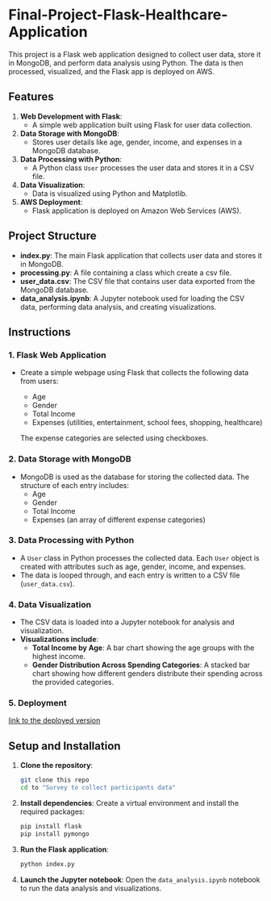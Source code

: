 # Final-Project-Flask-Healthcare-Application
This project is a Flask web application designed to collect user data, store it in MongoDB, and perform data analysis using Python. The data is then processed, visualized, and the Flask app is deployed on AWS.

## Features
1. **Web Development with Flask**: 
   - A simple web application built using Flask for user data collection.
2. **Data Storage with MongoDB**: 
   - Stores user details like age, gender, income, and expenses in a MongoDB database.
3. **Data Processing with Python**: 
   - A Python class `User` processes the user data and stores it in a CSV file.
4. **Data Visualization**: 
   - Data is visualized using Python and Matplotlib.
5. **AWS Deployment**: 
   - Flask application is deployed on Amazon Web Services (AWS).

## Project Structure
- **index.py**: The main Flask application that collects user data and stores it in MongoDB.
- **processing.py**: A file containing a class which create a csv file.
- **user_data.csv**: The CSV file that contains user data exported from the MongoDB database.
- **data_analysis.ipynb**: A Jupyter notebook used for loading the CSV data, performing data analysis, and creating visualizations.

## Instructions

### 1. Flask Web Application
- Create a simple webpage using Flask that collects the following data from users:
  - Age
  - Gender
  - Total Income
  - Expenses (utilities, entertainment, school fees, shopping, healthcare)
  
  The expense categories are selected using checkboxes.

### 2. Data Storage with MongoDB
- MongoDB is used as the database for storing the collected data. The structure of each entry includes:
  - Age
  - Gender
  - Total Income
  - Expenses (an array of different expense categories)

### 3. Data Processing with Python
- A `User` class in Python processes the collected data. Each `User` object is created with attributes such as age, gender, income, and expenses.
- The data is looped through, and each entry is written to a CSV file (`user_data.csv`).

### 4. Data Visualization
- The CSV data is loaded into a Jupyter notebook for analysis and visualization.
- **Visualizations include**:
  - **Total Income by Age**: A bar chart showing the age groups with the highest income.
  - **Gender Distribution Across Spending Categories**: A stacked bar chart showing how different genders distribute their spending across the provided categories.

### 5. Deployment

 [link to the deployed version](http://51.20.109.173:8080/)

## Setup and Installation

1. **Clone the repository**:
   ```bash
   git clone this repo
   cd to "Survey to collect participants data"
   ```

2. **Install dependencies**:
   Create a virtual environment and install the required packages:
   ```bash
   pip install flask
   pip install pymongo
   ```

3. **Run the Flask application**:
   ```bash
   python index.py
   ```

4. **Launch the Jupyter notebook**:
   Open the `data_analysis.ipynb` notebook to run the data analysis and visualizations.
